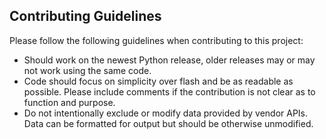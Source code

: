 ## Contributing Guidelines
Please follow the following guidelines when contributing to this project:

- Should work on the newest Python release, older releases may or may not work using the same code.
- Code should focus on simplicity over flash and be as readable as possible. Please include comments if the contribution is not clear as to function and purpose.
- Do not intentionally exclude or modify data provided by vendor APIs. Data can be formatted for output but should be otherwise unmodified.

